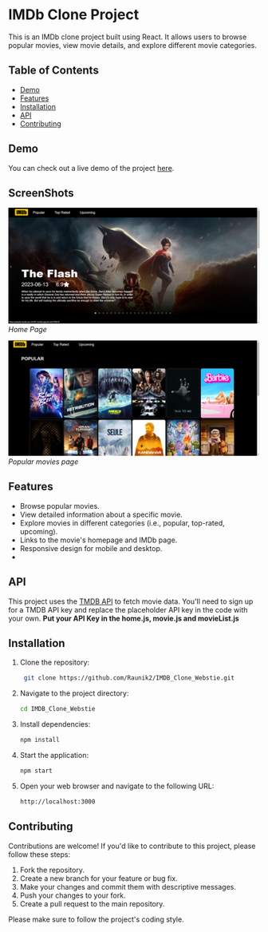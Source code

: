 # IMDb Clone Project

This is an IMDb clone project built using React. It allows users to browse popular movies, view movie details, and explore different movie categories.

## Table of Contents

- [Demo](#demo)
- [Features](#features)
- [Installation](#installation)
- [API](#api)
- [Contributing](#contributing)

## Demo

You can check out a live demo of the project [here](https://playful-basbousa-4e9f2c.netlify.app/).

## ScreenShots

![Screenshot 1](images/image1.png)
*Home Page*

![Screenshot 2](images/image2.png)
*Popular movies page*

## Features

- Browse popular movies.
- View detailed information about a specific movie.
- Explore movies in different categories (i.e., popular, top-rated, upcoming).
- Links to the movie's homepage and IMDb page.
- Responsive design for mobile and desktop.
- 
## API

This project uses the [TMDB API](https://www.themoviedb.org/documentation/api) to fetch movie data. You'll need to sign up for a TMDB API key and replace the placeholder API key in the code with your own.
**Put your API Key in the home.js, movie.js and movieList.js**

## Installation

1. Clone the repository:

   ```bash
    git clone https://github.com/Raunik2/IMDB_Clone_Webstie.git

2. Navigate to the project directory:
   
   ```bash
   cd IMDB_Clone_Webstie

4. Install dependencies:
   
   ```bash
   npm install

6. Start the application:
   
   ```bash
   npm start
   
7. Open your web browser and navigate to the following URL:
   
   ```bash
   http://localhost:3000

## Contributing

Contributions are welcome! If you'd like to contribute to this project, please follow these steps:

1. Fork the repository.
2. Create a new branch for your feature or bug fix.
3. Make your changes and commit them with descriptive messages.
4. Push your changes to your fork.
5. Create a pull request to the main repository.

Please make sure to follow the project's coding style.


